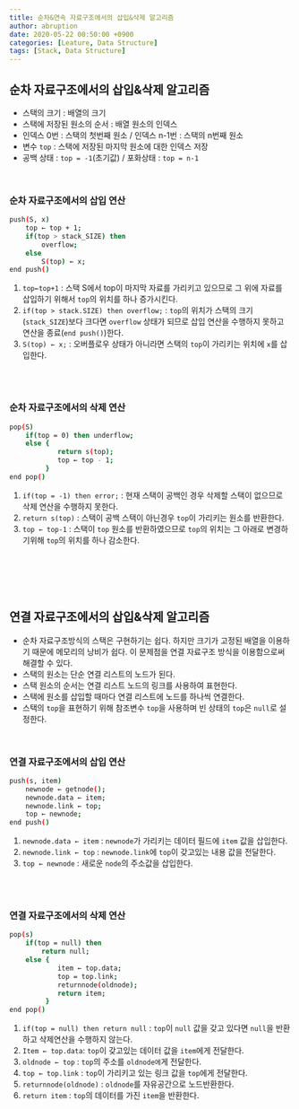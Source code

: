 ```yaml
---
title: 순차&연속 자료구조에서의 삽입&삭제 알고리즘
author: abruption
date: 2020-05-22 00:50:00 +0900
categories: [Leature, Data Structure]
tags: [Stack, Data Structure]
---
```


## 순차 자료구조에서의 삽입&삭제 알고리즘
- 스택의 크기 : 배열의 크기
- 스택에 저장된 원소의 순서 : 배열 원소의 인덱스
- 인덱스 0번 : 스택의 첫번째 원소 / 인덱스 n-1번 : 스택의 n번째 원소
- 변수 `top` : 스택에 저장된 마지막 원소에 대한 인덱스 저장
- 공백 상태 : `top = -1`(초기값) / 포화상태 : `top = n-1`

<br/>

### 순차 자료구조에서의 삽입 연산
~~~bash
push(S, x)
	top ← top + 1;
	if(top > stack_SIZE) then
		overflow;
	else
		S(top) ← x;
end push()
~~~

1. `top←top+1` : 스택 S에서 top이 마지막 자료를 가리키고 있으므로 그 위에 자료를 삽입하기 위해서 `top`의 위치를 하나 증가시킨다.
2. `if(top > stack.SIZE) then overflow;` : `top`의 위치가 스택의 크기(`stack_SIZE`)보다 크다면 `overflow` 상태가 되므로 삽입 연산을 수행하지 못하고 연산을 종료(`end push()`)한다.
3. `S(top) ← x;` : 오버플로우 상태가 아니라면 스택의 `top`이 가리키는 위치에 `x`를 삽입한다.

<br/><br/>

### 순차 자료구조에서의 삭제 연산
~~~bash
pop(S)
	if(top = 0) then underflow;
	else {
			return s(top);
			top ← top - 1;
		 }
end pop()
~~~

1. `if(top = -1) then error;` : 현재 스택이 공백인 경우 삭제할 스택이 없으므로 삭제 연산을 수행하지 못한다.
2. `return s(top)` : 스택이 공백 스택이 아닌경우 `top`이 가리키는 원소를 반환한다.
3. `top ← top-1` : 스택이 `top` 원소를 반환하였으므로 `top`의 위치는 그 아래로 변경하기위해 `top`의 위치를 하나 감소한다.

<br/>
<br/>
<br/>
<br/>

## 연결 자료구조에서의 삽입&삭제 알고리즘
- 순차 자료구조방식의 스택은 구현하기는 쉽다. 하지만 크기가 고정된 배열을 이용하기 때문에 메모리의 낭비가 쉽다. 이 문제점을 연결 자료구조 방식을
이용함으로써 해결할 수 있다.
- 스택의 원소는 단순 연결 리스트의 노드가 된다.
- 스택 원소의 순서는 연결 리스트 노드의 링크를 사용하여 표현한다.
- 스택에 원소를 삽입할 때마다 연결 리스트에 노드를 하나씩 연결한다.
- 스택의 `top`을 표현하기 위해 참조변수 `top`을 사용하며 빈 상태의 `top`은 `null`로 설정한다.

<br/>

### 연결 자료구조에서의 삽입 연산
~~~bash
push(s, item)
	newnode ← getnode();
	newnode.data ← item;
	newnode.link ← top;
	top ← newnode;
end push()
~~~

1. `newnode.data ← item` : `newnode`가 가리키는 데이터 필드에 `item` 값을 삽입한다.
2. `newnode.link ← top` : `newnode.link`에 `top`이 갖고있는 내용 값을 전달한다.
3. `top ← newnode` : 새로운 `node`의 주소값을 삽입한다.

<br/><br/>

### 연결 자료구조에서의 삭제 연산
~~~bash
pop(s)
	if(top = null) then
		return null;
	else {
			item ← top.data;
			top = top.link;
			returnnode(oldnode);
			return item;
		 }
end pop()
~~~

1. `if(top = null) then return null` : `top`이 `null` 값을 갖고 있다면 `null`을 반환하고 삭제연산을 수행하지 않는다.
2. `Item ← top.data`: `top`이 갖고있는 데이터 값을 `item`에게 전달한다.
3. `oldnode ← top` : `top`의 주소를 `oldnode에`게 전달한다.
4. `top ← top.link` : `top`이 가리키고 있는 링크 값을 `top`에게 전달한다.
5. `returnnode(oldnode)` : `oldnode`를 자유공간으로 노드반환한다.
6. `return item` : `top`의 데이터를 가진 `item`을 반환한다.

